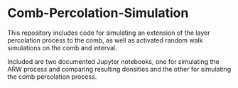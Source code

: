 # Comb-Percolation-Simulation
This repository includes code for simulating an extension of the layer percolation process to the comb, as well as activated random walk simulations on the comb and interval.

Included are two documented Jupyter notebooks, one for simulating the ARW process and comparing resulting densities and the other for simulating the comb percolation process.  

